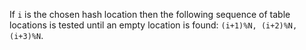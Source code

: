 If `i` is the chosen hash location then the following sequence of table locations is tested until an empty location is found: `(i+1)%N, (i+2)%N, (i+3)%N`.